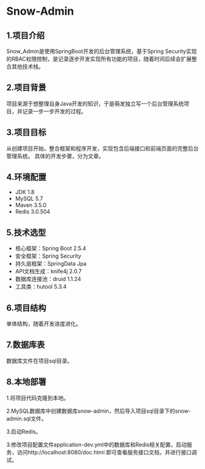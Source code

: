 # Snow-Admin
## 1.项目介绍

Snow_Admin是使用SpringBoot开发的后台管理系统，基于Spring Security实现的RBAC权限控制，是记录逐步开发实现所有功能的项目，随着时间后续会扩展整合其他技术栈。

## 2.项目背景

项目来源于想整理自身Java开发的知识，于是萌发独立写一个后台管理系统项目，并记录一步一步开发的过程。

## 3.项目目标

从创建项目开始，整合框架和程序开发，实现包含后端接口和前端页面的完整后台管理系统。
具体的开发步骤，分为文章。

## 4.环境配置

- JDK 1.8
- MySQL 5.7
- Maven 3.5.0
- Redis 3.0.504

## 5.技术选型

- 核心框架：Spring Boot 2.5.4
- 安全框架：Spring Security
- 持久层框架：SpringData Jpa
- API文档生成：knife4j 2.0.7
- 数据库连接池：druid 1.1.24
- 工具类：hutool 5.3.4
## 6.项目结构

单体结构，随着开发进度进化。

## 7.数据库表
数据库文件在项目sql目录。
## 8.本地部署

1.将项目代码克隆到本地。

2.MySQL数据库中创建数据库snow-admin，然后导入项目sql目录下的snow-admin.sql文件。

3.启动Redis。

3.修改项目配置文件application-dev.yml中的数据库和Redis相关配置，启动服务，访问http://localhost:8080/doc.html 即可查看服务接口文档，并进行接口调试。